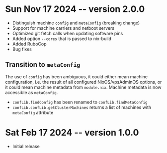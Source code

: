 # Sun Nov 17 2024 -- version 2.0.0
- Distinguish machine `config` and `metaConfig` (breaking change)
- Support for machine carriers and netboot servers
- Optimized git fetch calls when updating software pins
- Added option `--cores` that is passed to nix-build
- Added RuboCop
- Bug fixes

## Transition to `metaConfig`
The use of `config` has been ambiguous, it could either mean machine
configuration, i.e. the result of all configured NixOS/vpsAdminOS options,
or it could mean machine metadata from `module.nix`. Machine metadata
is now accessible as `metaConfig`.

- `confLib.findConfig` has been renamed to `confLib.findMetaConfig`
- `confLib.confLib.getClusterMachines` returns a list of machines with `metaConfig` attribute

# Sat Feb 17 2024 -- version 1.0.0
- Initial release

